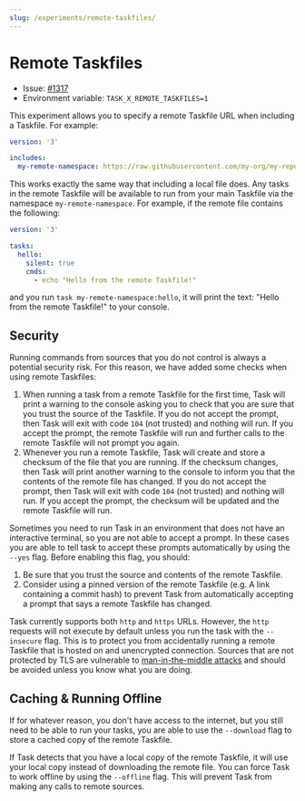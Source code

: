 ```yaml
---
slug: /experiments/remote-taskfiles/
---
```


# Remote Taskfiles

- Issue: [#1317][remote-taskfiles-experiment]
- Environment variable: `TASK_X_REMOTE_TASKFILES=1`

This experiment allows you to specify a remote Taskfile URL when including a
Taskfile. For example:

```yaml
version: '3'

includes:
  my-remote-namespace: https://raw.githubusercontent.com/my-org/my-repo/main/Taskfile.yml
```

This works exactly the same way that including a local file does. Any tasks in
the remote Taskfile will be available to run from your main Taskfile via the
namespace `my-remote-namespace`. For example, if the remote file contains the
following:

```yaml
version: '3'

tasks:
  hello:
    silent: true
    cmds:
      - echo "Hello from the remote Taskfile!"
```

and you run `task my-remote-namespace:hello`, it will print the text: "Hello
from the remote Taskfile!" to your console.

## Security

Running commands from sources that you do not control is always a potential
security risk. For this reason, we have added some checks when using remote
Taskfiles:

1. When running a task from a remote Taskfile for the first time, Task will
   print a warning to the console asking you to check that you are sure that you
   trust the source of the Taskfile. If you do not accept the prompt, then Task
   will exit with code `104` (not trusted) and nothing will run. If you accept
   the prompt, the remote Taskfile will run and further calls to the remote
   Taskfile will not prompt you again.
2. Whenever you run a remote Taskfile, Task will create and store a checksum of
   the file that you are running. If the checksum changes, then Task will print
   another warning to the console to inform you that the contents of the remote
   file has changed. If you do not accept the prompt, then Task will exit with
   code `104` (not trusted) and nothing will run. If you accept the prompt, the
   checksum will be updated and the remote Taskfile will run.

Sometimes you need to run Task in an environment that does not have an
interactive terminal, so you are not able to accept a prompt. In these cases you
are able to tell task to accept these prompts automatically by using the `--yes`
flag. Before enabling this flag, you should:

1. Be sure that you trust the source and contents of the remote Taskfile.
2. Consider using a pinned version of the remote Taskfile (e.g. A link
   containing a commit hash) to prevent Task from automatically accepting a
   prompt that says a remote Taskfile has changed.

Task currently supports both `http` and `https` URLs. However, the `http`
requests will not execute by default unless you run the task with the
`--insecure` flag. This is to protect you from accidentally running a remote
Taskfile that is hosted on and unencrypted connection. Sources that are not
protected by TLS are vulnerable to [man-in-the-middle
attacks][man-in-the-middle-attacks] and should be avoided unless you know what
you are doing.

## Caching & Running Offline

If for whatever reason, you don't have access to the internet, but you still
need to be able to run your tasks, you are able to use the `--download` flag to
store a cached copy of the remote Taskfile.

<!-- TODO: The following behavior may change -->

If Task detects that you have a local copy of the remote Taskfile, it will use
your local copy instead of downloading the remote file. You can force Task to
work offline by using the `--offline` flag. This will prevent Task from making
any calls to remote sources.

<!-- prettier-ignore-start -->
[remote-taskfiles-experiment]: https://github.com/go-task/task/issues/1317
[man-in-the-middle-attacks]: https://en.wikipedia.org/wiki/Man-in-the-middle_attack
<!-- prettier-ignore-end -->
